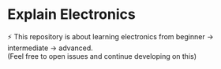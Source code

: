 # Explain Electronics

⚡ This repository is about learning electronics from beginner → intermediate → advanced.
<br>(Feel free to open issues and continue developing on this)

